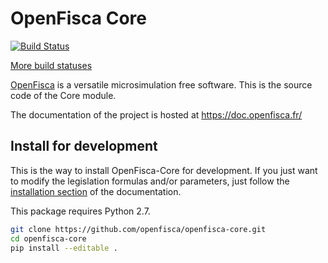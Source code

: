 # OpenFisca Core

[![Build Status](https://travis-ci.org/openfisca/openfisca-core.svg?branch=master)](https://travis-ci.org/openfisca/openfisca-core)

[More build statuses](https://www.openfisca.fr/build-status)

[OpenFisca](https://www.openfisca.fr/) is a versatile microsimulation free software.
This is the source code of the Core module.

The documentation of the project is hosted at https://doc.openfisca.fr/

## Install for development

This is the way to install OpenFisca-Core for development. If you just want to modify the legislation formulas and/or parameters, just follow the [installation section](https://doc.openfisca.fr/install.html) of the documentation.

This package requires Python 2.7.

```bash
git clone https://github.com/openfisca/openfisca-core.git
cd openfisca-core
pip install --editable .
```
